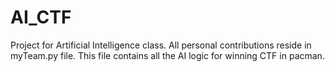 # AI_CTF
Project for Artificial Intelligence class. All personal contributions reside in myTeam.py file. This file contains all the AI logic for winning CTF in pacman.
